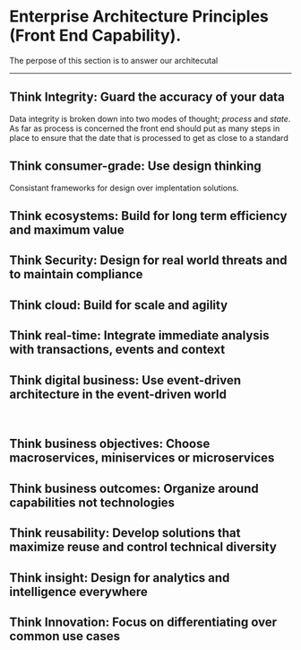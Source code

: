 # Enterprise Architecture Principles (Front End Capability).

The perpose of this section is to answer our architecutal 

____

## Think Integrity: Guard the accuracy of your data 
Data integrity is broken down into two modes of thought; *process* and *state*. As far as process is concerned the front end should put as many steps in place to ensure that the date that is processed to get as close to a standard 

## Think consumer-grade: Use design thinking 
Consistant frameworks for design over implentation solutions.


## Think ecosystems: Build for long term efficiency and maximum value


## Think Security: Design for real world threats and to maintain compliance


## Think cloud: Build for scale and agility


## Think real-time: Integrate immediate analysis with transactions, events and context



## Think digital business: Use event-driven architecture in the event-driven world

 
## Think business objectives: Choose macroservices, miniservices or microservices


## Think business outcomes: Organize around capabilities not technologies


## Think reusability: Develop solutions that maximize reuse and control technical diversity


## Think insight: Design for analytics and intelligence everywhere


## Think Innovation: Focus on differentiating over common use cases

